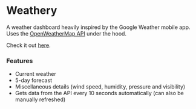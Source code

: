 # Weathery

A weather dashboard heavily inspired by the Google Weather mobile app. Uses the [OpenWeatherMap API](https://openweathermap.org/guide) under the hood.

Check it out [here](https://weathery-red.vercel.app/).

### Features
- Current weather
- 5-day forecast
- Miscellaneous details (wind speed, humidity, pressure and visibility)
- Gets data from the API every 10 seconds automatically (can also be manually refreshed)
